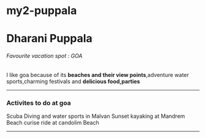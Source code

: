 # my2-puppala
# Dharani Puppala
###### Favourite vacation spot : GOA
I like goa because of its  **beaches and their view points**,adventure water sports,charming festivals and **delicious food,parties**

***

### Activites to do at goa
Scuba Diving and water sports in Malvan
Sunset kayaking at Mandrem Beach
curise ride at candolim Beach

***
